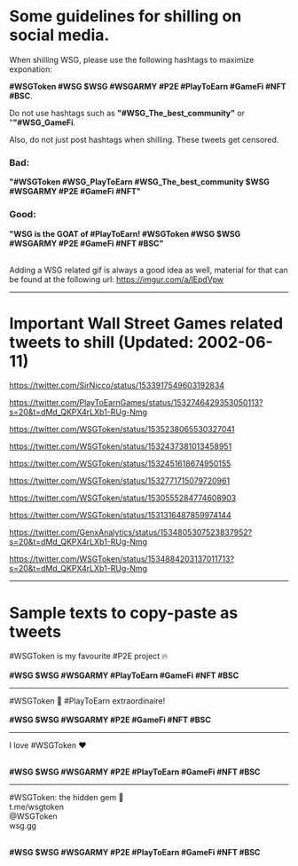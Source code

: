<h1>Some guidelines for shilling on social media.</h1>

When shilling WSG, please use the following hashtags to maximize exponation:

<b>#WSGToken #WSG $WSG #WSGARMY #P2E #PlayToEarn #GameFi #NFT #BSC</b>.

Do not use hashtags such as <b>"#WSG_The_best_community"</b> or "<b>"#WSG_GameFi</b>.


Also, do not just post hashtags when shilling. These tweets get censored.


<h3>Bad:</h3>
<b>"#WSGToken #WSG_PlayToEarn #WSG_The_best_community $WSG #WSGARMY #P2E #GameFi #NFT"</b>

<h3>Good:</h3>
<b>"WSG is the GOAT of #PlayToEarn!
#WSGToken #WSG $WSG #WSGARMY #P2E #GameFi #NFT #BSC"</b>
<br>
<br>


Adding a WSG related gif is always a good idea as well, material for that can be found at the following url:
https://imgur.com/a/lEpdVpw
<hr>
<h1>Important Wall Street Games related tweets to shill (Updated: 2002-06-11)</h1>

https://twitter.com/SirNicco/status/1533917549603192834

https://twitter.com/PlayToEarnGames/status/1532746429353050113?s=20&t=dMd_QKPX4rLXb1-RUg-Nmg

https://twitter.com/WSGToken/status/1535238065530327041

https://twitter.com/WSGToken/status/1532437381013458951

https://twitter.com/WSGToken/status/1532451618674950155

https://twitter.com/WSGToken/status/1532771715079720961

https://twitter.com/WSGToken/status/1530555284774608903

https://twitter.com/WSGToken/status/1531316487859974144

https://twitter.com/GenxAnalytics/status/1534805307523837952?s=20&t=dMd_QKPX4rLXb1-RUg-Nmg

https://twitter.com/WSGToken/status/1534884203137011713?s=20&t=dMd_QKPX4rLXb1-RUg-Nmg
<hr>
<h1>Sample texts to copy-paste as tweets</h1>

#WSGToken is my favourite #P2E project 🔥
<br>  
<b>#WSG $WSG #WSGARMY #PlayToEarn #GameFi #NFT #BSC</b>
<hr>
#WSGToken 🙌 #PlayToEarn extraordinaire!
<br><br>
<b>#WSG $WSG #WSGARMY #P2E #GameFi #NFT #BSC </b>
<hr>
I love #WSGToken ❤️ <br><br>
  
<b>#WSG $WSG #WSGARMY #P2E #PlayToEarn #GameFi #NFT #BSC</b>
<hr>
#WSGToken: the hidden gem 💎 <br>
t.me/wsgtoken<br>
@WSGToken<br>
wsg.gg
<br><br>
  
<b>#WSG $WSG #WSGARMY #P2E #PlayToEarn #GameFi #NFT #BSC</b>
